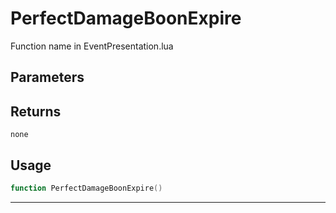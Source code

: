 # PerfectDamageBoonExpire
Function name in EventPresentation.lua
## Parameters

## Returns
`none`
## Usage
```lua
function PerfectDamageBoonExpire()
```
---
